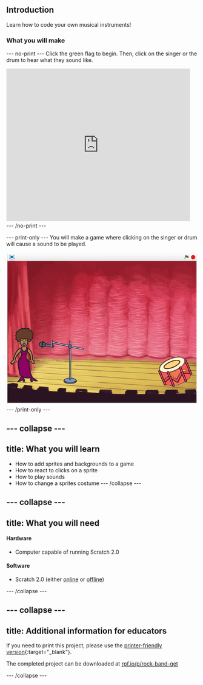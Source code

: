 ## Introduction

Learn how to code your own musical instruments!

### What you will make
--- no-print ---
Click the green flag to begin. Then, click on the singer or the drum to hear what they sound like.

<div class="scratch-preview">
  <iframe allowtransparency="true" width="485" height="402" src="https://scratch.mit.edu/projects/embed/26741186/?autostart=false" frameborder="0"></iframe>
</div>
--- /no-print ---

--- print-only ---
You will make a game where clicking on the singer or drum will cause a sound to be played.

![game screenshot](images/demo.png)
--- /print-only ---

--- collapse ---
---
title: What you will learn
---
- How to add sprites and backgrounds to a game
- How to react to clicks on a sprite
- How to play sounds
- How to change a sprites costume
--- /collapse ---

--- collapse ---
---
title: What you will need
---

#### Hardware

+ Computer capable of running Scratch 2.0

#### Software

+ Scratch 2.0 (either [online](http://rpf.io/scratchon) or [offline](http://rpf.io/scratchoff))

--- /collapse ---

--- collapse ---
---
title: Additional information for educators
---

If you need to print this project, please use the [printer-friendly version](https://projects.raspberrypi.org/en/projects/rock-band/print){:target="_blank"}.

The completed project can be downloaded at [rpf.io/p/rock-band-get](http://rpf.io/p/rock-band-get)

--- /collapse ---

